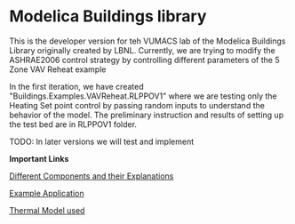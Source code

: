 # Modelica Buildings library

This is the developer version for teh VUMACS lab of the Modelica Buildings Library originally created by LBNL. Currently, we are trying to modify the ASHRAE2006 control strategy by controlling different parameters of the 5 Zone VAV Reheat example

In the first iteration, we have created "Buildings.Examples.VAVReheat.RLPPOV1" where we are testing only the Heating Set point control by passing random inputs to understand the behavior of the model. The preliminary instruction and results of setting up the test bed are in RLPPOV1 folder.

TODO: In later versions we will test and implement 

**Important Links**

[Different Components and their Explanations](https://simulationresearch.lbl.gov/modelica/releases/latest/help/Buildings_Examples_VAVReheat.html#Buildings.Examples.VAVReheat)

[Example Application](https://obc.lbl.gov/specification/example.html#internal-loads)

[Thermal Model used](https://simulationresearch.lbl.gov/modelica/releases/latest/help/Buildings_ThermalZones_Detailed.html#Buildings.ThermalZones.Detailed.MixedAir)
